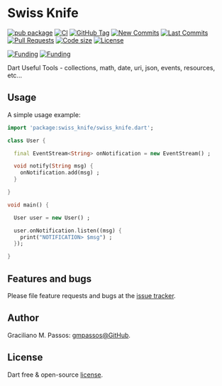 # Swiss Knife

[![pub package](https://img.shields.io/pub/v/swiss_knife.svg?logo=dart)](https://pub.dartlang.org/packages/swiss_knife)
[![CI](https://img.shields.io/github/workflow/status/gmpassos/swiss_knife/Dart%20CI/master?logo=github-actions)](https://github.com/gmpassos/swiss_knife/actions)
[![GitHub Tag](https://img.shields.io/github/v/tag/gmpassos/swiss_knife?logo=git)](https://github.com/gmpassos/swiss_knife/releases)
[![New Commits](https://img.shields.io/github/commits-since/gmpassos/swiss_knife/latest?logo=git)](https://github.com/gmpassos/swiss_knife/network)
[![Last Commits](https://img.shields.io/github/last-commit/gmpassos/swiss_knife?logo=git)](https://github.com/gmpassos/swiss_knife/commits/master)
[![Pull Requests](https://img.shields.io/github/issues-pr/gmpassos/swiss_knife?logo=github)](https://github.com/gmpassos/swiss_knife/pulls)
[![Code size](https://img.shields.io/github/languages/code-size/gmpassos/swiss_knife?logo=github)](https://github.com/gmpassos/swiss_knife)
[![License](https://img.shields.io/github/license/gmpassos/swiss_knife?logo=open-source-initiative)](https://github.com/gmpassos/swiss_knife/blob/master/LICENSE)

[![Funding](https://img.shields.io/badge/Donate-yellow?labelColor=666666&style=plastic&logo=liberapay)](https://liberapay.com/gmpassos/donate)
[![Funding](https://img.shields.io/liberapay/patrons/gmpassos.svg?logo=liberapay)](https://liberapay.com/gmpassos/donate)


Dart Useful Tools - collections, math, date, uri, json, events, resources, etc...

## Usage

A simple usage example:

```dart
import 'package:swiss_knife/swiss_knife.dart';

class User {

  final EventStream<String> onNotification = new EventStream() ;

  void notify(String msg) {
    onNotification.add(msg) ;
  }

}

void main() {

  User user = new User() ;

  user.onNotification.listen((msg) {
    print("NOTIFICATION> $msg") ;
  });

}

```

## Features and bugs

Please file feature requests and bugs at the [issue tracker][tracker].

[tracker]: https://github.com/gmpassos/swiss_knife/issues

## Author

Graciliano M. Passos: [gmpassos@GitHub][github].

[github]: https://github.com/gmpassos

## License

Dart free & open-source [license](https://github.com/dart-lang/stagehand/blob/master/LICENSE).
